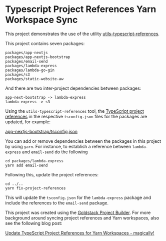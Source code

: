 # Typescript Project References Yarn Workspace Sync

This project demonstrates the use of the utility [utils-typescript-references](https://github.com/goldstack/goldstack/tree/master/workspaces/templates-lib/packages/utils-typescript-references#readme).

This project contains seven packages:

```
packages/app-nextjs
packages/app-nextjs-bootstrap
packages/email-send
packages/lambda-express
packages/lambda-go-gin
packages/s3
packages/static-website-aw
```

And there are two inter-project dependencies between packages:

```
app-next-bootstrap -> lambda-express
lambda-express -> s3
```

Using the `utils-typescript-references` tool, the [TypeScript project references](https://www.typescriptlang.org/docs/handbook/project-references.html) in the respective `tsconfig.json` files for the packages are updated, for example:


[app-nextjs-bootstrap/tsconfig.json](https://github.com/mxro/typescript-project-references-yarn-workspace-sync/blob/master/packages/app-nextjs-bootstrap/tsconfig.json#L23)

You can add or remove dependencies between the packages in this project by using `yarn`. For instance, to establish a reference between `lambda-express` and `email-send` do the following

```
cd packages/lambda-express
yarn add email-send
```

Following this, update the project references:

```
cd ../..
yarn fix-project-references
```

This will update the `tsconfig.json` for the `lambda-express` package and include the references to the `email-send` package.

This project was created using the [Goldstack Project Builder](https://goldstack.party). For more background around syncing project references and Yarn workspaces, also see the following blog post:

[Update TypeScript Project References for Yarn Workspaces - magically!](https://maxrohde.com/2021/10/30/update-typescript-project-references-for-yarn-workspaces-magically/)

